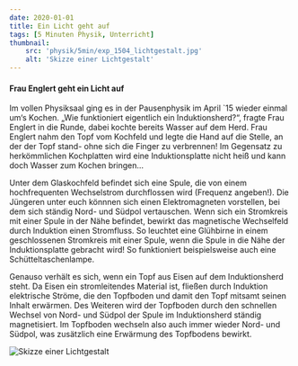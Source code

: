 ```yaml
---
date: 2020-01-01
title: Ein Licht geht auf
tags: [5 Minuten Physik, Unterricht]
thumbnail: 
    src: 'physik/5min/exp_1504_lichtgestalt.jpg'
    alt: 'Skizze einer Lichtgestalt'
---
```


#### Frau Englert geht ein Licht auf

Im vollen Physiksaal ging es in der Pausenphysik im April `15 wieder
einmal um‘s Kochen. „Wie funktioniert eigentlich ein Induktionsherd?“,
fragte Frau Englert in die Runde, dabei kochte bereits Wasser auf dem
Herd. Frau Englert nahm den Topf vom Kochfeld und legte die Hand auf
die Stelle, an der der Topf stand- ohne sich die Finger zu verbrennen!
Im Gegensatz zu herkömmlichen Kochplatten wird eine Induktionsplatte
nicht heiß und kann doch Wasser zum Kochen bringen…

Unter dem Glaskochfeld befindet sich eine Spule, die von einem
hochfrequenten Wechselstrom durchflossen wird (Frequenz angeben!). Die
Jüngeren unter euch könnnen sich einen Elektromagneten vorstellen, bei
dem sich ständig Nord- und Südpol vertauschen. Wenn sich ein
Stromkreis mit einer Spule in der Nähe befindet, bewirkt das
magnetische Wechselfeld durch Induktion einen Stromfluss. So leuchtet
eine Glühbirne in einem geschlossenen Stromkreis mit einer Spule, wenn
die Spule in die Nähe der Induktionsplatte gebracht wird! So
funktioniert beispielsweise auch eine Schütteltaschenlampe.

Genauso verhält es sich, wenn ein Topf aus Eisen auf dem
Induktionsherd steht. Da Eisen ein stromleitendes Material ist,
fließen durch Induktion elektrische Ströme, die den Topfboden und
damit den Topf mitsamt seinen Inhalt erwärmen. Des Weiteren wird der
Topfboden durch den schnellen Wechsel von Nord- und Südpol der Spule
im Induktionsherd ständig magnetisiert. Im Topfboden wechseln also
auch immer wieder Nord- und Südpol, was zusätzlich eine Erwärmung des
Topfbodens bewirkt.

![Skizze einer Lichtgestalt](/images/physik/5min/exp_1504_lichtgestalt.jpg)
